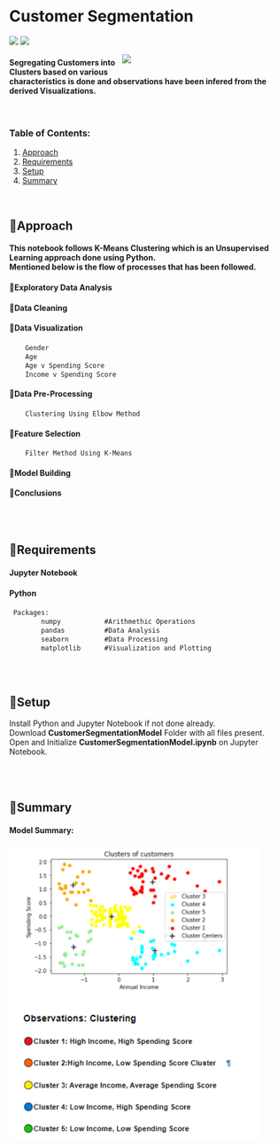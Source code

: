 # Customer Segmentation 

<img src="https://img.shields.io/badge/-Jupyter%20Notebook-orange"> <img src="https://img.shields.io/badge/Language-Python-pink">
  
<img align="right" src="https://github.com/GarethSequeira/Customer-Segmentation/blob/main/CustomerSegmentation/Images/CustomerSq.gif" width="300">  
  
#### Segregating Customers into Clusters based on various <br> characteristics is done and observations have been infered from the derived Visualizations.
<br>   
  
### Table of Contents:  
1. [Approach](#Approach)  
2. [Requirements](#Requirements)  
3. [Setup](#Setup)  
4. [Summary](#Summary)  
<br>  

## 🔸Approach
#### This notebook follows K-Means Clustering which is an Unsupervised Learning approach done using Python. <br> Mentioned below is the flow of processes that has been followed.   
  
#### 🔸Exploratory Data Analysis
#### 🔸Data Cleaning
#### 🔸Data Visualization
        Gender
        Age  
        Age v Spending Score  
        Income v Spending Score
#### 🔸Data Pre-Processing
        Clustering Using Elbow Method
#### 🔸Feature Selection
        Filter Method Using K-Means
#### 🔸Model Building
#### 🔸Conclusions  
  
<br><br>  
  
## 🔸Requirements  
#### Jupyter Notebook  
#### Python  
     Packages:  
            numpy           #Arithmethic Operations  
            pandas          #Data Analysis  
            seaborn         #Data Processing  
            matplotlib      #Visualization and Plotting  
   
<br><br>  
  
## 🔸Setup  
Install Python and Jupyter Notebook if not done already.  
Download **CustomerSegmentationModel** Folder with all files present.  
Open and Initialize **CustomerSegmentationModel.ipynb** on Jupyter Notebook.  
<br><br><br>    
  
## 🔸Summary  
#### Model Summary:    
<img align="left" src="https://github.com/GarethSequeira/Customer-Segmentation/blob/main/CustomerSegmentation/Images/ModelSummary.png" width="450">      